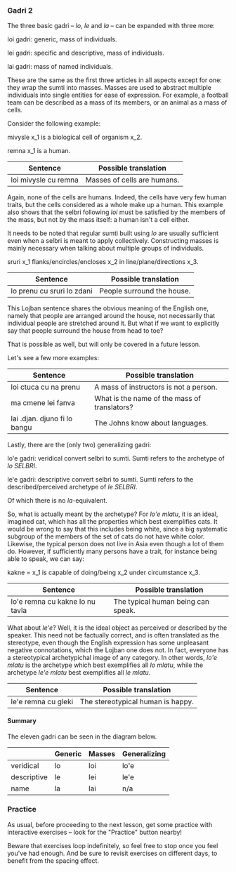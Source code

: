 ### Gadri 2

<!-- TODO: Review content -->

The three basic gadri &ndash; _lo_, _le_ and _la_ &ndash; can be expanded with three more:

<span class="definition-head">loi</span> gadri: generic, mass of individuals.

<span class="definition-head">lei</span> gadri: specific and descriptive, mass of individuals.

<span class="definition-head">lai</span> gadri: mass of named individuals.

These are the same as the first three articles in all aspects except for one: they wrap the sumti into masses.
Masses are used to abstract multiple individuals into single entities for ease of expression.
For example, a football team can be described as a mass of its members, or an animal as a mass of cells.

Consider the following example:

<span class="definition-head transient">mivysle</span> x_1 is a biological cell of organism x_2.

<span class="definition-head transient">remna</span> x_1 is a human.

|Sentence|Possible translation|
|--------|-----------|
|loi mivysle cu remna|Masses of cells are humans.|

Again, none of the cells are humans.
Indeed, the cells have very few human traits, but the cells considered as a whole make up a human.
This example also shows that the selbri following _loi_ must be satisfied by the members of the mass, but not by the mass itself: a human isn't a cell either.

<!-- TODO: think more about this -->
It needs to be noted that regular sumti built using _lo_ are usually sufficient even when a selbri is meant to apply collectively.
Constructing masses is mainly necessary when talking about multiple groups of individuals.

<span class="definition-head transient">sruri</span> x_1 flanks/encircles/encloses x_2 in line/plane/directions x_3.

|Sentence|Possible translation|
|--------|-----------|
|lo prenu cu sruri lo zdani|People surround the house.|

This Lojban sentence shares the obvious meaning of the English one, namely that people are arranged around the house, not necessarily that individual people are stretched around it.
But what if we want to explicitly say that people surround the house from head to toe?
<!--
TODO: would it be correct to add: "In other words, by default descriptive sumti using **lo..ku**, **le..ku** and **la..ku** can be applied either collectively or distributively."?
--> That is possible as well, but will only be covered in a future lesson.
<!--
But what if we want to explicitly say that people surround the house from head to toe? In order to be explicit about a selbri distributing across individuals, one needs _lo_, _le_ or _la_ with an outer quantifier.
The subject of quantifiers will be discussed later.
-->

Let's see a few more examples:

|Sentence|Possible translation|
|--------|-----------|
|loi ctuca cu na prenu|A mass of instructors is not a person.|
|ma cmene lei fanva|What is the name of the mass of translators?|
|lai .djan. djuno fi lo bangu|The Johns know about languages.|

Lastly, there are the (only two) generalizing gadri:

<span class="definition-head">lo'e</span> gadri: veridical convert selbri to sumti. Sumti refers to the archetype of _lo SELBRI_.

<span class="definition-head">le'e</span> gadri: descriptive convert selbri to sumti. Sumti refers to the described/perceived archetype of _le SELBRI_.

Of which there is no _la_-equivalent.

So, what is actually meant by the archetype?
For _lo'e mlatu_, it is an ideal, imagined cat, which has all the properties which best exemplifies cats.
It would be wrong to say that this includes being white, since a big systematic subgroup of the members of the set of cats do not have white color.
Likewise, the typical person does not live in Asia even though a lot of them do.
However, if sufficiently many persons have a trait, for instance being able to speak, we can say:

<span class="definition-head">kakne</span> = x_1 is capable of doing/being x_2 under circumstance x_3.

|Sentence|Possible translation|
|--------|-----------|
|lo'e remna cu kakne lo nu tavla|The typical human being can speak.|

What about _le'e_?
Well, it is the ideal object as perceived or described by the speaker.
This need not be factually correct, and is often translated as the stereotype, even though the English expression has some unpleasant negative connotations, which the Lojban one does not.
In fact, everyone has a stereotypical archetypichal image of any category.
In other words, _lo'e mlatu_ is the archetype which best exemplifies all _lo mlatu_, while the archetype _le'e mlatu_ best exemplifies all _le mlatu_.

|Sentence|Possible translation|
|--------|-----------|
|le'e remna cu gleki|The stereotypical human is happy.|

#### Summary

The eleven gadri can be seen in the diagram below.

||Generic|Masses|Generalizing|
|-|------|------|------------|
|veridical|lo|loi|lo'e|
|descriptive|le|lei|le'e|
|name|la|lai|n/a|

### Practice

As usual, before proceeding to the next lesson, get some practice with interactive exercises &ndash; look for the "Practice" button nearby!

Beware that exercises loop indefinitely, so feel free to stop once you feel you've had enough.
And be sure to revisit exercises on different days, to benefit from the spacing effect.
